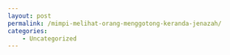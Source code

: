 ```yaml
---
layout: post
permalink: /mimpi-melihat-orang-menggotong-keranda-jenazah/
categories:
    - Uncategorized
---
```



